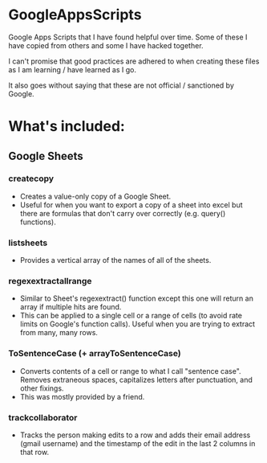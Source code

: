 # GoogleAppsScripts

Google Apps Scripts that I have found helpful over time. Some of these I have copied from others and some I have hacked together.

I can't promise that good practices are adhered to when creating these files as I am learning / have learned as I go.

It also goes without saying that these are not official / sanctioned by Google.

# What's included:
## Google Sheets

### createcopy
  * Creates a value-only copy of a Google Sheet.
  * Useful for when you want to export a copy of a sheet into excel but there are formulas that don't carry over correctly (e.g. query() functions).
	
### listsheets
  * Provides a vertical array of the names of all of the sheets.

### regexextractallrange
  * Similar to Sheet's regexextract() function except this one will return an array if multiple hits are found.
  * This can be applied to a single cell or a range of cells (to avoid rate limits on Google's function calls). Useful when you are trying to extract from many, many rows.

### ToSentenceCase (+ arrayToSentenceCase)
  * Converts contents of a cell or range to what I call "sentence case". Removes extraneous spaces, capitalizes letters after punctuation, and other fixings.
  * This was mostly provided by a friend.

### trackcollaborator
  * Tracks the person making edits to a row and adds their email address (gmail username) and the timestamp of the edit in the last 2 columns in that row.
